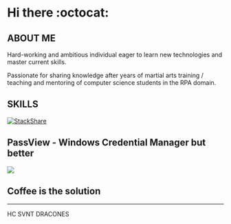 # Hi there :octocat:

## ABOUT ME

Hard-working and ambitious individual eager to learn new technologies and master current skills.
 
Passionate for sharing knowledge after years of martial arts training / teaching and mentoring of computer science students in the RPA domain.

## SKILLS

[![StackShare](http://img.shields.io/badge/tech-stack-0690fa.svg?style=flat)](https://stackshare.io/alindanielferenczi/my-stack)

## PassView - Windows Credential Manager but better

<a href="https://www.microsoft.com/store/productId/9N42685447QR" target="_blank">
  <img src="https://img.shields.io/badge/Microsoft Store-download-blue"/>
</a>

## Coffee is the solution

<!-- a href="https://www.buymeacoffee.com/alinf" target="_blank"><img src="https://cdn.buymeacoffee.com/buttons/v2/default-blue.png" alt="Buy Me A Coffee" style="height: 60px !important;width: 217px !important;" ></a -->

---

HC SVNT DRACONES

